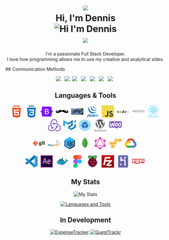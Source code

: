 
<h1 align="center">
  <img src="https://komarev.com/ghpvc/?username=DLittlefield81"/>
  <br/> 
   Hi, I'm Dennis <br/> 
  <img src="https://i.imgur.com/1C0s1p4.png" title="Hi I'm Dennis" alt="Hi I'm Dennis" width="150" height="150"/><br/>
  <a href="https://dlittlefield81.github.io/reactportfolio/"><img src="https://img.shields.io/badge/Portfolio-%23000000.svg?style=for-the-badge&logo=firefox&logoColor=#FF7139"></img></a>
  <br/>
  </h1>
  <p align="center"> 
 I'm a passionate Full Stack Developer.<br /> I love how programming allows me to use my creative and analytical sides.<br /> 
</p>
## Communication Methods
<p align="center">
<a href="https://www.linkedin.com/in/dennislittlefield/"><img src="https://img.shields.io/badge/linkedin-%230077B5.svg?style=for-the-badge&logo=linkedin&logoColor=white"></img></a> &nbsp; 
<a href="mailto:Littlefield.Dennis@outlook.com?subject=Message From GitHub Profile"><img src="https://img.shields.io/badge/Microsoft_Outlook-0078D4?style=for-the-badge&logo=microsoft-outlook&logoColor=white"></img></a>&nbsp;
<a href="https://www.facebook.com/DLittlefield1981"><img src="https://img.shields.io/badge/Facebook-%231877F2.svg?style=for-the-badge&logo=Facebook&logoColor=white"></img></a> &nbsp; 
<a href="https://slack.com/app_redirect?channel=D038TSBGNMR"><img src="https://img.shields.io/badge/Slack-4A154B?style=for-the-badge&logo=slack&logoColor=white"></img></a> &nbsp; 
<a href="https://wa.me//14372486759"><img src="https://img.shields.io/badge/WhatsApp-25D366?style=for-the-badge&logo=whatsapp&logoColor=white"></img></a> &nbsp; 
<a href="https://www.freecodecamp.org/DLittlefield81"><img src="https://img.shields.io/badge/Freecodecamp-%23123.svg?&style=for-the-badge&logo=freecodecamp&logoColor=green"></img></a> &nbsp; 
<a href="https://leetcode.com/dlittlefield81/"><img src="https://img.shields.io/badge/LeetCode-000000?style=for-the-badge&logo=LeetCode&logoColor=#d16c06"></img></a> &nbsp; 
</p>

<div align="center">
  
  ## Languages & Tools
  
  <img src="https://github.com/devicons/devicon/blob/master/icons/html5/html5-plain-wordmark.svg" title="HTML5" alt="HTML" width="40" height="40"/>&nbsp;
  <img src="https://github.com/devicons/devicon/blob/master/icons/css3/css3-plain-wordmark.svg"  title="CSS3" alt="CSS" width="40" height="40"/>&nbsp;
  <img src="https://github.com/devicons/devicon/blob/master/icons/bootstrap/bootstrap-original.svg"  title="Bootstrap" alt="Bootstrap" width="40" height="40"/>&nbsp;
  <img src="https://github.com/devicons/devicon/blob/master/icons/handlebars/handlebars-original.svg"  title="Handlebars" alt="Handlebars" width="40" height="40"/>&nbsp;
  <img src="https://github.com/devicons/devicon/blob/master/icons/php/php-original.svg"  title="PHP" alt="PHP" width="40" height="40"/>&nbsp;
  <img src="https://github.com/devicons/devicon/blob/master/icons/jquery/jquery-plain-wordmark.svg"  title="jQuery" alt="jQuery" width="40" height="40"/>&nbsp;
  <img src="https://github.com/devicons/devicon/blob/master/icons/javascript/javascript-original.svg" title="JavaScript" alt="JavaScript" width="40" height="40" />&nbsp;
  <img src="https://github.com/devicons/devicon/blob/master/icons/nodejs/nodejs-original-wordmark.svg" title="NodeJS" alt="NodeJS" width="40" height="40"/>&nbsp;
  <img src="https://github.com/devicons/devicon/blob/master/icons/express/express-original-wordmark.svg" title="Express" alt="Express" width="40" height="40"/>&nbsp;
  <img src="https://github.com/devicons/devicon/blob/master/icons/react/react-original-wordmark.svg" title="React" alt="React" width="40" height="40"/>&nbsp;
  <img src="https://github.com/devicons/devicon/blob/master/icons/redux/redux-original.svg" title="Redux" alt="Redux " width="40" height="40"/>&nbsp;
  <img src="https://github.com/devicons/devicon/blob/master/icons/materialui/materialui-original.svg" title="Material UI" alt="Material UI" width="40" height="40"/>&nbsp;
  <img src="https://github.com/devicons/devicon/blob/master/icons/webpack/webpack-original.svg" title="Webpack" alt="Webpack" width="40" height="40"/>&nbsp;
  <img src="https://github.com/devicons/devicon/blob/master/icons/wordpress/wordpress-plain-wordmark.svg" title="WordPress"  alt="WordPress" width="40" height="40"/>&nbsp;
  <img src="https://github.com/devicons/devicon/blob/master/icons/woocommerce/woocommerce-original.svg" title="WooCommerce"  alt="WooCommerce" width="40" height="40"/>&nbsp;
  
   <img src="https://github.com/devicons/devicon/blob/master/icons/git/git-original-wordmark.svg" title="Git" alt="Git" width="40" height="40"/>&nbsp;
   <img src="https://github.com/devicons/devicon/blob/master/icons/mysql/mysql-original-wordmark.svg" title="MySQL"  alt="MySQL" width="40" height="40"/>&nbsp;
  <img src="https://github.com/devicons/devicon/blob/master/icons/sequelize/sequelize-original.svg" title="Sequelize"  alt="Sequelize" width="40" height="40"/>&nbsp;
  <img src="https://github.com/devicons/devicon/blob/master/icons/mongodb/mongodb-original.svg" title="MongoDB"  alt="MongoDB" width="40" height="40"/>&nbsp;
  <img src="https://github.com/devicons/devicon/blob/master/icons/graphql/graphql-plain.svg" title="GraphQL"  alt="GraphQL" width="40" height="40"/>&nbsp;
  <img src="https://github.com/devicons/devicon/blob/master/icons/amazonwebservices/amazonwebservices-original.svg" title="AWS" alt="AWS" width="40" height="40"/>&nbsp;
  <img src="https://github.com/devicons/devicon/blob/master/icons/googlecloud/googlecloud-original.svg" title="Google Cloud" alt="Google Cloud" width="40" height="40"/>&nbsp;
  
  <img src="https://github.com/devicons/devicon/blob/master/icons/vscode/vscode-original.svg" title="VS Code"  alt="VS Code" width="40" height="40"/>&nbsp;
  <img src="https://github.com/devicons/devicon/blob/master/icons/aftereffects/aftereffects-original.svg" title="After Effects"  alt="After Effects" width="40" height="40"/>&nbsp;
  <img src="https://github.com/devicons/devicon/blob/master/icons/docker/docker-original.svg" title="Docker"  alt="Docker" width="40" height="40"/>&nbsp;
  <img src="https://github.com/devicons/devicon/blob/master/icons/figma/figma-original.svg" title="Figma"  alt="Figma" width="40" height="40"/>&nbsp;
  <img src="https://github.com/devicons/devicon/blob/master/icons/raspberrypi/raspberrypi-original.svg" title="RaspberryPI"  alt="RaspberryPI" width="40" height="40"/>&nbsp;
  <img src="https://github.com/devicons/devicon/blob/master/icons/filezilla/filezilla-plain.svg" title="Filezilla"  alt="Filezilla" width="40" height="40"/>&nbsp;
  <img src="https://github.com/devicons/devicon/blob/master/icons/heroku/heroku-plain.svg" title="Heroku"  alt="Heroku" width="40" height="40"/>&nbsp;
  <img src="https://github.com/devicons/devicon/blob/master/icons/npm/npm-original-wordmark.svg" title="NPM"  alt="NPM" width="40" height="40"/>&nbsp;
</div>



<div align="center">
  
  ## My Stats
  
  ![My Stats](https://github-readme-stats.vercel.app/api?username=DLittlefield81&show_icons=true&theme=blue-green)
  
  [![Languages and Tools](https://github-readme-stats.vercel.app/api/top-langs/?username=DLittlefield81&layout=compact&theme=vision-friendly-dark)](https://github.com/anuraghazra/github-readme-stats)
  
  ## In Development
  
  [![ExpenseTracker](https://github-readme-stats.vercel.app/api/pin/?username=DLittlefield81&repo=ExpenseTracker&theme=dark)](https://github.com/DLittlefield81/ExpenseTracker)
  [![QuestTrackr](https://github-readme-stats.vercel.app/api/pin/?username=DLittlefield81&repo=QuestTrackr&theme=dark)](https://github.com/DLittlefield81/QuestTrackr)
  
</div>


